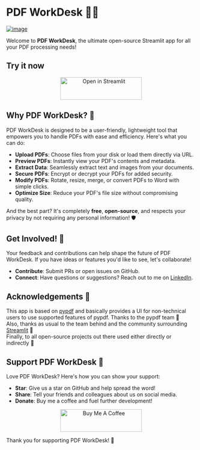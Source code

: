 # PDF WorkDesk 📄✨
[![image](https://github.com/SiddhantSadangi/pdf-workdesk/assets/41324509/c9024b47-cda5-4fd8-9016-ca27962116d3)](https://pdfworkdesk.streamlit.app/)

Welcome to **PDF WorkDesk**, the ultimate open-source Streamlit app for all your PDF processing needs! 

## Try it now
<p align="center">
    <a href="https://pdfworkdesk.streamlit.app/" target="_blank"><img src="https://static.streamlit.io/badges/streamlit_badge_black_white.svg" alt="Open in Streamlit" style="height: 60px !important;width: 217px !important;">
    </a>
</p>

## Why PDF WorkDesk? 🚀
PDF WorkDesk is designed to be a user-friendly, lightweight tool that empowers you to handle PDFs with ease and efficiency. Here's what you can do:

- **Upload PDFs**: Choose files from your disk or load them directly via URL.
- **Preview PDFs**: Instantly view your PDF's contents and metadata.
- **Extract Data**: Seamlessly extract text and images from your documents.
- **Secure PDFs**: Encrypt or decrypt your PDFs for added security.
- **Modify PDFs**: Rotate, resize, merge, or convert PDFs to Word with simple clicks.
- **Optimize Size**: Reduce your PDF's file size without compromising quality.

And the best part? It's completely **free**, **open-source**, and respects your privacy by not requiring any personal information! 🛡️

## Get Involved! 🤝
Your feedback and contributions can help shape the future of PDF WorkDesk. If you have ideas or features you'd like to see, let's collaborate!

- **Contribute**: Submit PRs or open issues on GitHub.
- **Connect**: Have questions or suggestions? Reach out to me on [LinkedIn](https://linkedin.com/in/siddhantsadangi).

## Acknowledgements 🤗
This app is based on [pypdf](https://github.com/py-pdf/pypdf) and basically provides a UI for non-technical users to use supported features of pypdf. Thanks to the pypdf team 🫶  
Also, thanks as usual to the team behind and the community surrounding [Streamlit](https://streamlit.io/) 🎈  
Finally, to all open-source projects out there used either directly or indirectly 🙇  

## Support PDF WorkDesk 💖
Love PDF WorkDesk? Here's how you can show your support:

- **Star**: Give us a star on GitHub and help spread the word!
- **Share**: Tell your friends and colleagues about us on social media.
- **Donate**: Buy me a coffee and fuel further development!

<p align="center">
    <a href="https://www.buymeacoffee.com/siddhantsadangi" target="_blank"><img src="https://cdn.buymeacoffee.com/buttons/v2/default-yellow.png" alt="Buy Me A Coffee" style="height: 60px !important;width: 217px !important;">
    </a>
</p>

Thank you for supporting PDF WorkDesk! 🤗
